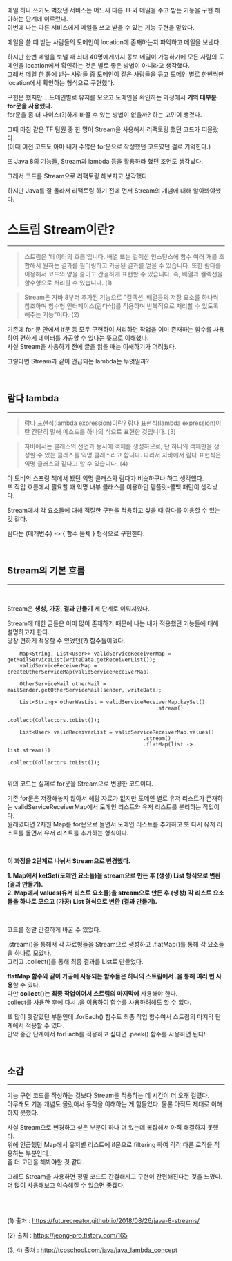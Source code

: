 메일 하나 쓰기도 벅찼던 서비스는 어느새 다른 TF와 메일을 주고 받는 기능을 구현 해야하는 단계에 이르렀다.  
이번에 나는 다른 서비스에게 메일을 쓰고 받을 수 있는 기능 구현을 맡았다.

메일을 쓸 때 받는 사람들의 도메인이 location에 존재하는지 파악하고 메일을 보낸다.

하지만 한번 메일을 보낼 때 최대 40명에게까지 동보 메일이 가능하기에 모든 사람의 도메인을 location에서 확인하는 것은 별로 좋은 방법이 아니라고 생각했다.  
그래서 메일 한 통에 받는 사람들 중 도메인이 같은 사람들을 묶고 도메인 별로 한번씩만 location에서 확인하는 형식으로 구현했다.

구현은 했지만....도메인별로 유저를 모으고 도메인을 확인하는 과정에서 **거의 대부분 for문을 사용했다.**  
for문을 좀 더 나이스(?)하게 바꿀 수 있는 방법이 없을까? 하는 고민이 생겼다.

그때 마침 같은 TF 팀원 중 한 명이 Stream을 사용해서 리팩토링 했던 코드가 떠올랐다.  
(이때 이전 코드도 아마 내가 수많은 for문으로 작성했던 코드였던 걸로 기억한다.)

또 Java 8의 기능들, Stream과 lambda 등을 활용하라 했던 조언도 생각났다.

그래서 코드를 Stream으로 리팩토링 해보자고 생각했다.

하지만 Java를 잘 몰라서 리팩토링 하기 전에 먼저 Stream의 개념에 대해 알아봐야했다.

# 스트림 Stream이란?

---

> 스트림은 '데이터의 흐름’입니다. 배열 또는 컬렉션 인스턴스에 함수 여러 개를 조합해서 원하는 결과를 필터링하고 가공된 결과를 얻을 수 있습니다. 또한 람다를 이용해서 코드의 양을 줄이고 간결하게 표현할 수 있습니다. 즉, 배열과 컬렉션을 함수형으로 처리할 수 있습니다. (1)

> Stream은 자바 8부터 추가된 기능으로 "컬렉션, 배열등의 저장 요소를 하나씩 참조하며 함수형 인터페이스(람다식)를 적용하며 반복적으로 처리할 수 있도록 해주는 기능"이다. (2)

기존에 for 문 안에서  if문 등 모두 구현하여 처리하던 작업을 이미 존재하는 함수를 사용하여 편하게 데이터를 가공할 수 있다는 뜻으로 이해했다.  
사실 Stream을 사용하기 전에 글을 읽을 때는 이해하기가 어려웠다.

그렇다면 Stream과 같이 언급되는 lambda는 무엇일까?

<br>

## 람다 lambda

---

> 람다 표현식(lambda expression)이란?
> 람다 표현식(lambda expression)이란 간단히 말해 메소드를 하나의 식으로 표현한 것입니다. (3)

> 자바에서는 클래스의 선언과 동시에 객체를 생성하므로, 단 하나의 객체만을 생성할 수 있는 클래스를 익명 클래스라고 합니다.
> 따라서 자바에서 람다 표현식은 익명 클래스와 같다고 할 수 있습니다. (4)

아 토비의 스프링 책에서 봤던 익명 클래스와 람다가 비슷하구나 하고 생각했다.  
또 작업 흐름에서 필요할 때 익명 내부 클래스를 이용하던 템플릿-콜백 패턴이 생각났다.

Stream에서 각 요소들에 대해 적절한 구현을 적용하고 싶을 때 람다를 이용할 수 있는 것 같다.

람다는 (매개변수) -> { 함수 몸체 } 형식으로 구현한다.

<br>

## Stream의 기본 흐름

---

<br>

Stream은 **생성, 가공, 결과 만들기** 세 단계로 이뤄져있다.

Stream에 대한 글들은 이미 많이 존재하기 때문에  나는 내가 적용했던 기능들에 대해 설명하고자 한다.   
당장 편하게 적용할 수 있었던(?) 함수들이었다.
<br>


        Map<String, List<User>> validServiceReceiverMap = getMailServiceList(writeData.getReceiverList());
        validServiceReceiverMap = createOtherServiceMap(validServiceReceiverMap)

        OtherServiceMail otherMail = mailSender.getOtherServiceMail(sender, writeData);

        List<String> otherWasList = validServiceReceiverMap.keySet()
                                                    .stream()
                                                    .collect(Collectors.toList());

        List<User> validReceiverList = validServiceReceiverMap.values()
                                                .stream()
                                                .flatMap(list -> list.stream())
                                                .collect(Collectors.toList());



<br>
위의 코드는 실제로 for문을 Stream으로 변경한 코드이다. 

기존 for문은 저장해놓지 않아서 해당 자료가 없지만 도메인 별로 유저 리스트가 존재하는 validServiceReceiverMap에서 도메인 리스트와 유저 리스트를 분리하는 작업이다.  
원래였다면 2차원 Map를 for문으로 돌면서 도메인 리스트를 추가하고 또 다시 유저 리스트를 돌면서 유저 리스트를 추가하는 형식이다.

<br>

**이 과정을 2단계로 나눠서 Stream으로 변경했다.**

**1. Map에서 ketSet(도메인 요소들)을 stream으로 만든 후 (생성) List 형식으로 변환(결과 만들기).**  
**2. Map에서 values(유저 리스트 요소들)을 stream으로 만든 후 (생성) 각 리스트 요소들을 하나로 모으고 (가공) List 형식으로 변환 (결과 만들기).**

<br>

코드를 정말 간결하게 바꿀 수 있었다.

.stream()을 통해서 각 자료형들을 Stream으로 생성하고 .flatMap()를 통해 각 요소들을 하나로 모았다.  
그리고 .collect()를 통해 최종 결과를 List로 만들었다.

**flatMap 함수와 같이 가공에 사용되는 함수들은 하나의 스트림에서 .을 통해 여러 번 사용**할 수 있다.  
다만 **collect()는 최종 작업이어서 스트림의 마지막에** 사용해야 한다.  
collect를 사용한 후에 다시 .을 이용하여 함수를 사용하려해도 할 수 없다.

또 많이 헷갈렸던 부분인데 .forEach() 함수도 최종 작업 함수여서 스트림의 마지막 단계에서 적용할 수 있다.  
만약 중간 단계에서 forEach를 적용하고 싶다면 .peek() 함수를 사용하면 된다!

<br>

## 소감

---

기능 구현 코드를 작성하는 것보다 Stream을 적용하는 데 시간이 더 오래 걸렸다.  
아무래도 기본 개념도 몰랐어서 동작을 이해하는 게 힘들었다. 물론 아직도 제대로 이해하지 못했다.

사실 Stream으로 변경하고 싶은 부분이 하나 더 있는데 복잡해서 아직 해결하지 못했다.  
위에 언급했던 Map에서 유저별 리스트에 if문으로 filtering 하여 각각 다른 로직을 적용하는 부분인데...  
좀 더 고민을 해봐야할 것 같다.

그래도 Stream을 사용하면 정말 코드도 간결해지고 구현이 간편해진다는 것을 느꼈다.  
더 많이 사용해보고 익숙해질 수 있으면 좋겠다.

<br>
<br>

(1) 출처 : https://futurecreator.github.io/2018/08/26/java-8-streams/

(2) 출처 : https://jeong-pro.tistory.com/165

(3, 4) 출처 : http://tcpschool.com/java/java_lambda_concept
